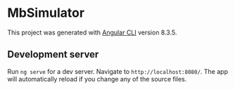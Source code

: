 # MbSimulator

This project was generated with [Angular CLI](https://github.com/angular/angular-cli) version 8.3.5.

## Development server

Run `ng serve` for a dev server. Navigate to `http://localhost:8080/`. The app will automatically reload if you change any of the source files.


